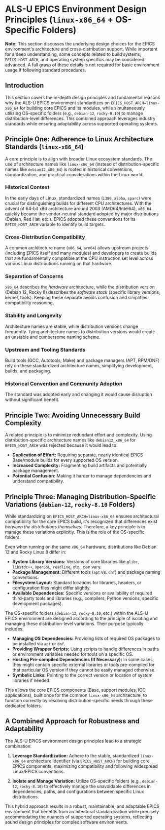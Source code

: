 # ALS-U EPICS Environment Design Principles (`linux-x86_64` + OS-Specific Folders)

**Note:** This section discusses the underlying design choices for the EPICS environment's architecture and cross-distribution support. While important for a deep understanding, some concepts related to build systems, `EPICS_HOST_ARCH`, and operating system specifics may be considered advanced. A full grasp of these details is not required for basic environment usage if following standard procedures.

## Introduction

This section covers the in-depth design principles and fundamental reasons why the ALS-U EPICS environment standardizes on `EPICS_HOST_ARCH=linux-x86_64` for building core EPICS and its modules, while simultaneously utilizing OS-specific folders (e.g., `debian-12`, `rocky-8.10`) to manage distribution-level differences. This combined approach leverages industry standards while ensuring adaptability across supported operating systems.

## Principle One: Adherence to Linux Architecture Standards (`linux-x86_64`)

A core principle is to align with broader Linux ecosystem standards. The use of architecture names like `linux-x86_64` (instead of distribution-specific names like `debian12_x86_64`) is rooted in historical conventions, standardization, and practical considerations within the Linux world.

### Historical Context
In the early days of Linux, standardized names (`i386`, `alpha`, `sparc`) were crucial for distinguishing builds for different CPU architectures. With the advent of 64-bit x86 architecture around 2003 (AMD64/Intel64), `x86_64` quickly became the vendor-neutral standard adopted by major distributions (Debian, Red Hat, etc.). EPICS adopted these conventions for its `EPICS_HOST_ARCH` variable to identify build targets.

### Cross-Distribution Compatibility
A common architecture name (`x86_64`, `arm64`) allows upstream projects (including EPICS itself and many modules) and developers to create builds that are fundamentally compatible at the CPU instruction set level across various Linux distributions running on that hardware.

### Separation of Concerns
`x86_64` describes the *hardware* architecture, while the distribution version (Debian 12, Rocky 8) describes the *software stack* (specific library versions, kernel, tools). Keeping these separate avoids confusion and simplifies compatibility reasoning.

### Stability and Longevity
Architecture names are stable, while distribution versions change frequently. Tying architecture names to distribution versions would create an unstable and cumbersome naming scheme.

### Upstream and Tooling Standards
Build tools (GCC, Autotools, Make) and package managers (APT, RPM/DNF) rely on these standardized architecture names, simplifying development, builds, and packaging.

### Historical Convention and Community Adoption
The standard was adopted early and changing it would cause disruption without significant benefit.

## Principle Two: Avoiding Unnecessary Build Complexity

A related principle is to minimize redundant effort and complexity. Using distribution-specific architecture names like `debian12_x86_64` for `EPICS_HOST_ARCH` was rejected because it would lead to:

* **Duplication of Effort:** Requiring separate, nearly identical EPICS Base/module builds for every supported OS version.
* **Increased Complexity:** Fragmenting build artifacts and potentially package management.
* **Potential Confusion:** Making it harder to manage dependencies and understand compatibility.

## Principle Three: Managing Distribution-Specific Variations (`debian-12`, `rocky-8.10` Folders)

While standardizing on `EPICS_HOST_ARCH=linux-x86_64` ensures architectural compatibility for the core EPICS build, it's recognized that differences exist *between the distributions themselves*. Therefore, a key principle is to manage these variations explicitly. This is the role of the OS-specific folders.

Even when running on the same `x86_64` hardware, distributions like Debian 12 and Rocky Linux 8 differ in:

* **System Library Versions:** Versions of core libraries like `glibc`, `libstdc++`, `OpenSSL`, `readline`, etc., can vary.
* **Package Management:** Different tools (`apt` vs. `dnf`) and package naming conventions.
* **Filesystem Layout:** Standard locations for libraries, headers, or configuration files might differ slightly.
* **Available Dependencies:** Specific versions or availability of required third-party tools and libraries (e.g., compilers, Python versions, specific development packages).

The OS-specific folders (`debian-12`, `rocky-8.10`, etc.) within the ALS-U EPICS environment are designed according to the principle of isolating and managing these distribution-level variations. Their purpose typically includes:

* **Managing OS Dependencies:** Providing lists of required OS packages to be installed via `apt` or `dnf`.
* **Providing Wrapper Scripts:** Using scripts to handle differences in paths or environment variables needed for tools on a specific OS.
* **Hosting Pre-compiled Dependencies (If Necessary):** In some cases, they might contain specific external libraries or tools pre-compiled for that particular OS version if they cannot be easily managed otherwise.
* **Symbolic Links:** Pointing to the correct version or location of system libraries if needed.

This allows the core EPICS components (Base, support modules, IOC applications), built once for the common `linux-x86_64` architecture, to function correctly by resolving distribution-specific needs through these dedicated folders.

## A Combined Approach for Robustness and Adaptability

The ALS-U EPICS environment design principles lead to a strategic combination:

1.  **Leverage Standardization:** Adhere to the stable, standardized `linux-x86_64` architecture identifier (via `EPICS_HOST_ARCH`) for building core EPICS components, maximizing compatibility and following widespread Linux/EPICS conventions.

2.  **Isolate and Manage Variation:** Utilize OS-specific folders (e.g., `debian-12`, `rocky-8.10`) to effectively manage the unavoidable differences in dependencies, paths, and configurations between specific Linux distributions.

This hybrid approach results in a robust, maintainable, and adaptable EPICS environment that benefits from architectural standardization while precisely accommodating the nuances of supported operating systems, reflecting sound design principles for complex software environments.